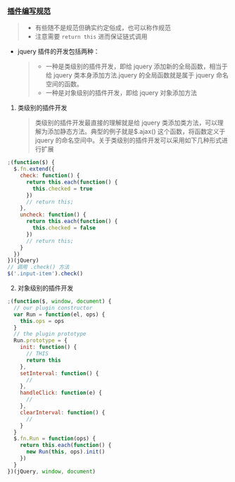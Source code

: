 ### [插件编写规范](https://my.oschina.net/blogshi/blog/225443)

> - 有些随不是规范但确实约定俗成，也可以称作规范
> - 注意需要 `return this` 进而保证链式调用

- jquery 插件的开发包括两种：
  > - 一种是类级别的插件开发，即给 jquery 添加新的全局函数，相当于给 jquery 类本身添加方法.jquery 的全局函数就是属于 jquery 命名空间的函数。
  > - 一种是对象级别的插件开发，即给 jquery 对象添加方法

1. 类级别的插件开发
   > 类级别的插件开发最直接的理解就是给 jquery 类添加类方法，可以理解为添加静态方法。典型的例子就是\$.ajax() 这个函数，将函数定义于 jquery 的命名空间中。关于类级别的插件开发可以采用如下几种形式进行扩展

```js
;(function($) {
  $.fn.extend({
    check: function() {
      return this.each(function() {
        this.checked = true
      })
      // return this;
    },
    uncheck: function() {
      return this.each(function() {
        this.checked = false
      })
      // return this;
    }
  })
})(jQuery)
// 调用 .check() 方法
$('.input-item').check()
```

2. 对象级别的插件开发

```js
;(function($, window, document) {
  // our plugin constructor
  var Run = function(el, ops) {
    this.ops = ops
  }
  // the plugin prototype
  Run.prototype = {
    init: function() {
      // THIS
      return this
    },
    setInterval: function() {
      //
    },
    handleClick: function(e) {
      //
    },
    clearInterval: function() {
      //
    }
  }
  $.fn.Run = function(ops) {
    return this.each(function() {
      new Run(this, ops).init()
    })
  }
})(jQuery, window, document)
```
